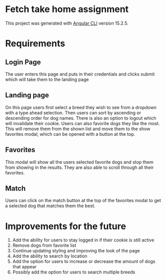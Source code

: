 # Fetch take home assignment

This project was generated with [Angular CLI](https://github.com/angular/angular-cli) version 15.2.5.

# Requirements

## Login Page

The user enters this page and puts in their credentials and clicks submit which will take them to the landing page

## Landing page

On this page users first select a breed they wish to see from a dropdown with a type ahead selection. Then users can sort by ascending or descending order for dog names. There is also an option to logout which will invalidate their cookie.
Users can also favorite dogs they like the most. This will remove them from the shown list and move them to the show favorites modal, which can be opened with a button at the top.

## Favorites

This modal will show all the users selected favorite dogs and stop them from showing in the results. They are also able to scroll through all their favorites.

## Match

Users can click on the match button at the top of the favorites modal to get a selected dog that matches them the best.

# Improvements for the future
1. Add the ability for users to stay logged in if their cookie is still active
2. Remove dogs from favorite list
3. Continue updating styling and improving the look of the page
4. Add the ability to search by location
5. Add the option for users to increase or decrease the amount of dogs that appear
6. Possibly add the option for users to search multiple breeds
